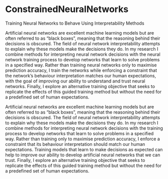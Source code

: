 # ConstrainedNeuralNetworks
Training Neural Networks to Behave Using Interpretability Methods

Artificial neural networks are excellent machine learning models but are often referred to as “black boxes”, meaning that the reasoning behind their decisions is obscured. The field of neural network interpretability attempts to explain why these models make the decisions they do. In my research I combine methods for interpreting neural network decisions with the neural network training process to develop networks that learn to solve problems in a specified way. Rather than training neural networks only to maximise prediction accuracy, I train the networks while enforcing a constraint that the network’s behaviour interpretation matches our human expectations, with the goal of improving our ability to understand and trust neural networks. Finally, I explore an alternative training objective that seeks to replicate the effects of this guided training method but without the need for a predefined set of human expectations.

Artificial neural networks are excellent machine learning models but are often referred to as “black boxes”, meaning that the reasoning behind their decisions is obscured. The field of neural network interpretability attempts to explain why these models make the decisions they do. In my research I combine methods for interpreting neural network decisions with the training process to develop networks that learn to solve problems in a specified way. Rather than training only to maximise prediction accuracy, I enforce a constraint that its behaviour interpretation should match our human expectations. Training models that learn to make decisions as expected can help to improve our ability to develop artificial neural networks that we can trust. Finally, I explore an alternative training objective that seeks to replicate the effects of this guided training method but without the need for a predefined set of human expectations.
